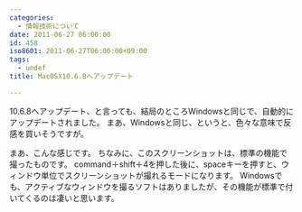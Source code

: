 ```yaml
---
categories:
  - 情報技術について
date: 2011-06-27 06:00:00
id: 458
iso8601: 2011-06-27T06:00:00+09:00
tags:
  - undef
title: MacOSX10.6.8へアップデート

---
```


10.6.8へアップデート、と言っても、結局のところWindowsと同じで、自動的にアップデートされました。
まあ、Windowsと同じ、というと、色々な意味で反感を買いそうですが。


まあ、こんな感じです。
<span class="mt-enclosure mt-enclosure-image" style="display: inline;"><a href="https://www.nqou.net/images/mac10_6_8.png" rel="prettyPhoto[blog]"></a></span>
ちなみに、このスクリーンショットは、標準の機能で撮ったものです。
command＋shift＋4を押した後に、spaceキーを押すと、ウィンドウ単位でスクリーンショットが撮れるモードになります。
Windowsでも、アクティブなウィンドウを撮るソフトはありましたが、その機能が標準で付いてくるのは凄いと思います。
    	